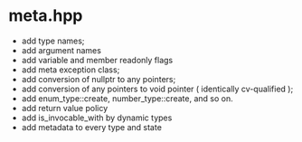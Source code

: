 # meta.hpp

- add type names;
- add argument names
- add variable and member readonly flags
- add meta exception class;
- add conversion of nullptr to any pointers;
- add conversion of any pointers to void pointer ( identically cv-qualified );
- add enum_type::create, number_type::create, and so on.
- add return value policy
- add is_invocable_with by dynamic types
- add metadata to every type and state
